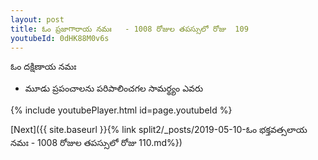 ```yaml
---
layout: post
title: ఓం ప్రజాగారాయ నమః   - 1008 రోజుల తపస్సులో రోజు  109
youtubeId: 0dHK88M0v6s
---
```

 
 
 ఓం దక్షిణాయ నమః  
 
 -  మూడు ప్రపంచాలను పరిపాలించగల సామర్థ్యం ఎవరు 
 
  
 
  
 
 
 
 
 
 


{% include youtubePlayer.html id=page.youtubeId %}
 
[Next]({{ site.baseurl }}{% link  split2/_posts/2019-05-10-ఓం భక్తవత్సలాయ నమః   - 1008 రోజుల తపస్సులో రోజు  110.md%})
 
